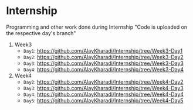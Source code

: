 # Internship
Programming and other work done during Internship "Code is uploaded on the respective day's branch"

1. Week3
    - `Day1`: https://github.com/AlayKharadi/Internship/tree/Week3-Day1
    - `Day2`: https://github.com/AlayKharadi/Internship/tree/Week3-Day2
    - `Day3`: https://github.com/AlayKharadi/Internship/tree/Week3-Day3
    - `Day4`: https://github.com/AlayKharadi/Internship/tree/Week3-Day4
3. Week4
    - `Day2`: https://github.com/AlayKharadi/Internship/tree/Week4-Day2
    - `Day3`: https://github.com/AlayKharadi/Internship/tree/Week4-Day3
    - `Day4`: https://github.com/AlayKharadi/Internship/tree/Week4-Day4
    - `Day5`: https://github.com/AlayKharadi/Internship/tree/Week4-Day5
